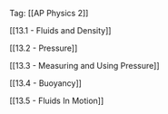 Tag: [[AP Physics 2]]

[[13.1 - Fluids and Density]]

[[13.2 - Pressure]]

[[13.3 - Measuring and Using Pressure]]

[[13.4 - Buoyancy]]

[[13.5 - Fluids In Motion]]
